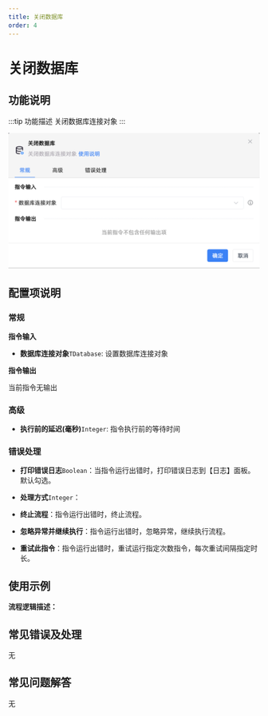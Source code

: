 ```yaml
---
title: 关闭数据库
order: 4
---
```


# 关闭数据库

## 功能说明

:::tip 功能描述
关闭数据库连接对象
:::

![关闭数据库](../../../assets/关闭数据库_command.png)

## 配置项说明

### 常规

**指令输入**

- **数据库连接对象**`TDatabase`: 设置数据库连接对象


**指令输出**

当前指令无输出

### 高级

- **执行前的延迟(毫秒)**`Integer`: 指令执行前的等待时间

### 错误处理

- **打印错误日志**`Boolean`：当指令运行出错时，打印错误日志到【日志】面板。默认勾选。

- **处理方式**`Integer`：

 - **终止流程**：指令运行出错时，终止流程。

 - **忽略异常并继续执行**：指令运行出错时，忽略异常，继续执行流程。

 - **重试此指令**：指令运行出错时，重试运行指定次数指令，每次重试间隔指定时长。

## 使用示例

**流程逻辑描述：** 

## 常见错误及处理

无

## 常见问题解答

无


